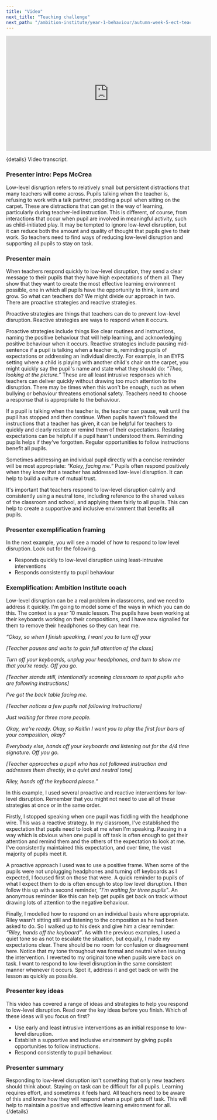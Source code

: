 ```yaml
---
title: "Video"
next_title: "Teaching challenge"
next_path: "/ambition-institute/year-1-behaviour/autumn-week-5-ect-teaching-challenge"
---
```


<iframe width="560" height="315" src="https://www.youtube.com/embed/gebOYHdS8ZI?list=PL4IuMlmijgAfTwwEiZmMp28Eaf66S3a1R" title="YouTube video player" frameborder="0" allow="accelerometer; autoplay; clipboard-write; encrypted-media; gyroscope; picture-in-picture; web-share" allowfullscreen></iframe>


{details}
Video transcript.


### Presenter intro: Peps McCrea
Low-level disruption refers to relatively small but persistent distractions that
many teachers will come across. Pupils talking when the teacher is, refusing to work
with a talk partner, prodding a pupil when sitting on the carpet. These are distractions
that can get in the way of learning, particularly during teacher-led instruction.
This is different, of course, from interactions that occur when pupil are involved
in meaningful activity, such as child-initiated play. It may be tempted to ignore
low-level disruption, but it can reduce both the amount and quality of thought that
pupils give to their work. So teachers need to find ways of reducing low-level disruption
and supporting all pupils to stay on task.
### Presenter main
When teachers respond quickly to low-level disruption, they send a clear message
to their pupils that they have high expectations of them all. They show that they
want to create the most effective learning environment possible, one in which all
pupils have the opportunity to think, learn and grow. So what can teachers do? We
might divide our approach in two. There are proactive strategies and reactive strategies.

Proactive strategies are things that teachers can do to prevent low-level disruption. Reactive strategies are ways to respond when it occurs.

Proactive strategies include things like clear routines and instructions, naming the positive behaviour that will help learning, and acknowledging positive behaviour when it occurs. Reactive strategies include pausing mid-sentence if a pupil is talking when a teacher is, reminding pupils of expectations or addressing an individual directly. For example, in an EYFS setting where a child is playing with another child's chair on the carpet, you might quickly say the pupil's name and state what they should do: _“Theo, looking at the picture.”_ These are all least intrusive responses which teachers can deliver quickly without drawing too much attention to the disruption. There may be times when this won't be enough, such as when bullying or behaviour threatens emotional safety. Teachers need to choose a response that is appropriate to the behaviour.

If a pupil is talking when the teacher is, the teacher can pause, wait until the pupil has stopped and then continue. When pupils haven't followed the instructions that a teacher has given, it can be helpful for teachers to quickly and clearly restate or remind them of their expectations. Restating expectations can be helpful if a pupil hasn't understood them. Reminding pupils helps if they've forgotten. Regular opportunities to follow instructions benefit all pupils.

Sometimes addressing an individual pupil directly with a concise reminder will be most appropriate: _“Kaley, facing me.”_ Pupils often respond positively when they know that a teacher has addressed low-level disruption. It can help to build a culture of mutual trust.

It's important that teachers respond to low-level disruption calmly and consistently using a neutral tone, including reference to the shared values of the classroom and school, and applying them fairly to all pupils. This can help to create a supportive and inclusive environment that benefits all pupils.

### Presenter exemplification framing
In the next example, you will see a model of how to respond to low level disruption.
Look out for the following.

- Responds quickly to low-level disruption using least-intrusive interventions
- Responds consistently to pupil behaviour

### Exemplification: Ambition Institute coach
Low-level disruption can be a real problem in classrooms, and we need to address
it quickly. I'm going to model some of the ways in which you can do this. The
context is a year 10 music lesson. The pupils have been working at their
keyboards working on their compositions, and I have now signalled for them to
remove their headphones so they can hear me.

_“Okay, so when I finish speaking, I want you to turn off your_

_[Teacher pauses and waits to gain full attention of the class]_

_Turn off your keyboards, unplug your headphones, and turn to show me that you're ready. Off you go._

_[Teacher stands still, intentionally scanning classroom to spot pupils who are following instructions]_

_I've got the back table facing me._

_[Teacher notices a few pupils not following instructions]_

_Just waiting for three more people._

_Okay, we're ready. Okay, so Kaitlin I want you to play the first four bars of your composition, okay?_

_Everybody else, hands off your keyboards and listening out for the 4/4 time signature. Off you go._

_[Teacher approaches a pupil who has not followed instruction and addresses them directly, in a quiet and neutral tone]_

_Riley, hands off the keyboard please.”_

In this example, I used several proactive and reactive interventions for low-level disruption. Remember that you might not need to use all of these strategies at once or in the same order.

Firstly, I stopped speaking when one pupil was fiddling with the headphone wire. This was a reactive strategy. In my classroom, I've established the expectation that pupils need to look at me when I'm speaking. Pausing in a way which is obvious when one pupil is off task is often enough to get their attention and remind them and the others of the expectation to look at me. I've consistently maintained this expectation, and over time, the vast majority of pupils meet it.

A proactive approach I used was to use a positive frame. When some of the pupils were not unplugging headphones and turning off keyboards as I expected, I focused first on those that were. A quick reminder to pupils of what I expect them to do is often enough to stop low level disruption. I then follow this up with a second reminder, _"I'm waiting for three pupils"_. An anonymous reminder like this can help get pupils get back on track without drawing lots of attention to the negative behaviour.

Finally, I modelled how to respond on an individual basis where appropriate. Riley wasn't sitting still and listening to the composition as he had been asked to do. So I walked up to his desk and give him a clear reminder: _“Riley, hands off the keyboard”_. As with the previous examples, I used a quiet tone so as not to escalate the situation, but equally, I made my expectations clear. There should be no room for confusion or disagreement here. Notice that my tone throughout was formal and neutral when issuing the intervention. I reverted to my original tone when pupils were back on task. I want to respond to low-level disruption in the same consistent manner whenever it occurs. Spot it, address it and get back on with the lesson as quickly as possible.

### Presenter key ideas
This video has covered a range of ideas and strategies to help you respond to low-level
disruption. Read over the key ideas before you finish. Which of these ideas will
you focus on first?

- Use early and least intrusive interventions as an initial response to low-level disruption.
- Establish a supportive and inclusive environment by giving pupils opportunities to follow instructions.
- Respond consistently to pupil behaviour.

### Presenter summary
Responding to low-level disruption isn't something that only new teachers should
think about. Staying on task can be difficult for all pupils. Learning requires
effort, and sometimes it feels hard. All teachers need to be aware of this and
know how they will respond when a pupil gets off task. This will help to
maintain a positive and effective learning environment for all. 
{/details}

